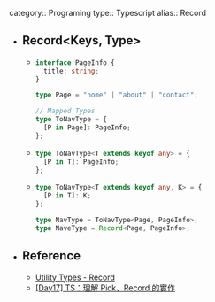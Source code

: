 category:: Programing
type:: Typescript
alias:: Record

- ## Record<Keys, Type>
	- ```typescript
	  interface PageInfo {
	    title: string;
	  }
	  
	  type Page = "home" | "about" | "contact";
	  
	  // Mapped Types
	  type ToNavType = {
	    [P in Page]: PageInfo;
	  };
	  ```
	- ```typescript
	  type ToNavType<T extends keyof any> = {
	    [P in T]: PageInfo;
	  };
	  ```
	- ```typescript
	  type ToNavType<T extends keyof any, K> = {
	    [P in T]: K;
	  };
	  
	  type NavType = ToNavType<Page, PageInfo>;
	  type NaveType = Record<Page, PageInfo>;
	  ```
- ## Reference
	- [Utility Types - Record](https://www.typescriptlang.org/docs/handbook/utility-types.html#recordkeys-type)
	- [[Day17] TS：理解 Pick、Record 的實作]([https://pjchender.dev/ironman-2021/ironman-2021-day17/](https://pjchender.dev/ironman-2021/ironman-2021-day17/#record))